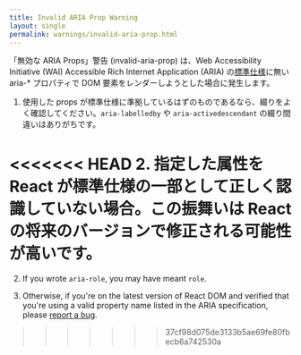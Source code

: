 ```yaml
---
title: Invalid ARIA Prop Warning
layout: single
permalink: warnings/invalid-aria-prop.html
---
```


「無効な ARIA Props」警告 (invalid-aria-prop) は、Web Accessibility Initiative (WAI) Accessible Rich Internet Application (ARIA) の[標準仕様](https://www.w3.org/TR/wai-aria-1.1/#states_and_properties)に無い aria-* プロパティで DOM 要素をレンダーしようとした場合に発生します。

1. 使用した props が標準仕様に準拠しているはずのものであるなら、綴りをよく確認してください。`aria-labelledby` や `aria-activedescendant` の綴り間違いはありがちです。

<<<<<<< HEAD
2. 指定した属性を React が標準仕様の一部として正しく認識していない場合。この振舞いは React の将来のバージョンで修正される可能性が高いです。
=======
2. If you wrote `aria-role`, you may have meant `role`.

3. Otherwise, if you're on the latest version of React DOM and verified that you're using a valid property name listed in the ARIA specification, please [report a bug](https://github.com/facebook/react/issues/new/choose).
>>>>>>> 37cf98d075de3133b5ae69fe80fbecb6a742530a
